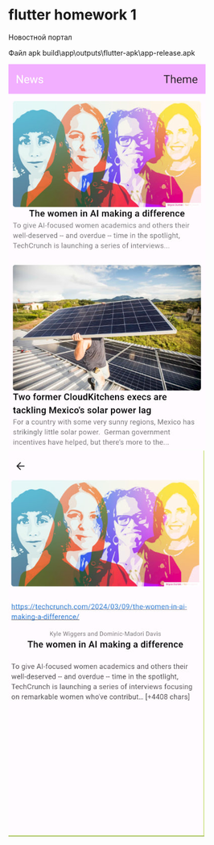 # flutter homework 1


Новостной портал

Файл apk build\app\outputs\flutter-apk\app-release.apk

![](./readme_img/photo1.jpg)
![](./readme_img/photo2.jpg)